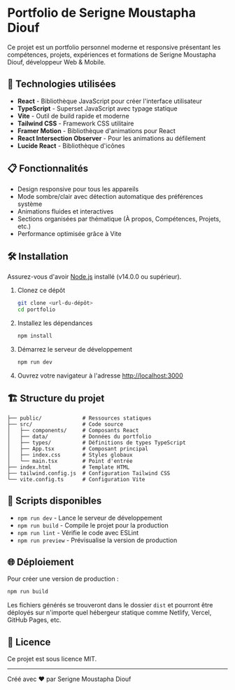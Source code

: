 # Portfolio de Serigne Moustapha Diouf

Ce projet est un portfolio personnel moderne et responsive présentant les compétences, projets, expériences et formations de Serigne Moustapha Diouf, développeur Web & Mobile.

## 🚀 Technologies utilisées

- **React** - Bibliothèque JavaScript pour créer l'interface utilisateur
- **TypeScript** - Superset JavaScript avec typage statique
- **Vite** - Outil de build rapide et moderne
- **Tailwind CSS** - Framework CSS utilitaire
- **Framer Motion** - Bibliothèque d'animations pour React
- **React Intersection Observer** - Pour les animations au défilement
- **Lucide React** - Bibliothèque d'icônes

## 📋 Fonctionnalités

- Design responsive pour tous les appareils
- Mode sombre/clair avec détection automatique des préférences système
- Animations fluides et interactives
- Sections organisées par thématique (À propos, Compétences, Projets, etc.)
- Performance optimisée grâce à Vite

## 🛠️ Installation

Assurez-vous d'avoir [Node.js](https://nodejs.org/) installé (v14.0.0 ou supérieur).

1. Clonez ce dépôt
   ```bash
   git clone <url-du-dépôt>
   cd portfolio
   ```

2. Installez les dépendances
   ```bash
   npm install
   ```

3. Démarrez le serveur de développement
   ```bash
   npm run dev
   ```

4. Ouvrez votre navigateur à l'adresse [http://localhost:3000](http://localhost:3000)

## 🏗️ Structure du projet

```
├── public/             # Ressources statiques
├── src/                # Code source
│   ├── components/     # Composants React
│   ├── data/           # Données du portfolio
│   ├── types/          # Définitions de types TypeScript
│   ├── App.tsx         # Composant principal
│   ├── index.css       # Styles globaux
│   └── main.tsx        # Point d'entrée
├── index.html          # Template HTML
├── tailwind.config.js  # Configuration Tailwind CSS
└── vite.config.ts      # Configuration Vite
```

## 📝 Scripts disponibles

- `npm run dev` - Lance le serveur de développement
- `npm run build` - Compile le projet pour la production
- `npm run lint` - Vérifie le code avec ESLint
- `npm run preview` - Prévisualise la version de production

## 🌐 Déploiement

Pour créer une version de production :

```bash
npm run build
```

Les fichiers générés se trouveront dans le dossier `dist` et pourront être déployés sur n'importe quel hébergeur statique comme Netlify, Vercel, GitHub Pages, etc.

## 📄 Licence

Ce projet est sous licence MIT.

---

Créé avec ❤️ par Serigne Moustapha Diouf
